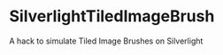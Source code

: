 SilverlightTiledImageBrush
==========================

A hack to simulate Tiled Image Brushes on Silverlight
